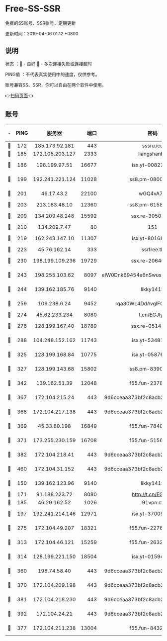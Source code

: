 # Free-SS-SSR

免费的SS账号、SSR账号，定期更新

更新时间：2019-04-06 01:12 +0800

## 说明

状态     ：🙂 - 良好 🙁 - 多次连接失败或连接超时

PING值   ：不代表真实使用中的速度，仅供参考。

账号兼容SS、SSR，你可以自由在两个软件中使用。

👉[扫码页面](https://liesauer.github.io/Free-SS-SSR/)👈

## 账号

|-|PING|服务器|端口|密码|加密方式|区域|
|:----:|:----:|:-----:|-----:|:----:|:----:|:----:|
|🙂|172|185.173.92.181|443|sssru.icu|rc4-md5|RU|
|🙂|185|172.105.203.127|2333|liangshanbo|chacha20|JP|
|🙂|186|198.199.97.51|16677|isx.yt-00827286|aes-256-cfb|US|
|🙂|199|192.241.221.124|11028|ss8.pm-08004110|aes-256-cfb|US|
|🙂|201|46.17.43.2|22100|wGQ4vA7D|aes-256-gcm|RU|
|🙂|203|213.183.48.10|12360|ss8.pm-61585593|rc4-md5|RU|
|🙂|209|134.209.48.248|15592|ssx.re-30501157|aes-256-cfb|US|
|🙂|210|134.209.7.47|80|151|chacha20|US|
|🙂|219|162.243.147.10|11307|isx.yt-80168249|aes-256-cfb|US|
|🙂|223|45.76.162.14|333|ssrfree.tk|rc4|SG|
|🙂|230|198.199.109.236|19729|ssx.re-20646999|aes-256-cfb|US|
|🙂|243|198.255.103.62|8097|eIW0Dnk69454e6nSwuspv9DmS201tQ0D|aes-256-cfb|US|
|🙂|244|139.162.185.76|9140|likky1415|aes-256-cfb|DE|
|🙂|259|109.238.6.24|9452|rqa30WL4DdAvgIFG6Fs3znzTa|aes-256-cfb|FR|
|🙂|274|45.62.233.234|8080|t.cn/EGJIyrl|rc4-md5|CA|
|🙂|276|128.199.167.40|18789|ssx.re-05141157|aes-256-cfb|SG|
|🙂|288|104.248.152.162|11743|isx.yt-53481002|aes-256-cfb|SG|
|🙂|325|128.199.168.84|10775|isx.yt-05876249|aes-256-cfb|SG|
|🙂|327|128.199.143.68|15802|ss8.pm-83903752|aes-256-cfb|SG|
|🙂|342|139.162.51.39|12048|f55.fun-23786440|aes-256-cfb|SG|
|🙂|367|172.104.215.24|443|9d6cceaa373bf2c8acb22e60b6a58be6|aes-256-cfb|US|
|🙂|368|172.104.217.138|443|9d6cceaa373bf2c8acb22e60b6a58be6|aes-256-cfb|US|
|🙂|369|45.33.80.198|16849|f55.fun-78403202|aes-256-cfb|US|
|🙂|371|173.255.230.159|16708|f55.fun-51565775|aes-256-cfb|US|
|🙂|382|172.104.218.41|443|9d6cceaa373bf2c8acb22e60b6a58be6|aes-256-cfb|US|
|🙂|460|172.104.31.152|443|9d6cceaa373bf2c8acb22e60b6a58be6|aes-256-cfb|US|
|🙂|150|139.162.123.96|9140|likky1415|aes-256-cfb|JP|
|🙂|171|91.188.223.72|8080|http://t.cn/EGJIyrl|rc4-md5|RU|
|🙂|185|46.29.162.52|1026|91vpn.cf|rc4-md5|RU|
|🙂|197|192.241.214.146|12971|isx.yt-37005229|aes-256-cfb|US|
|🙂|275|172.104.49.207|18321|f55.fun-22761918|aes-256-cfb|SG|
|🙂|313|172.104.46.121|15259|f55.fun-26327483|aes-256-cfb|SG|
|🙂|314|128.199.221.150|18504|isx.yt-01594022|aes-256-cfb|SG|
|🙂|360|198.74.58.40|443|9d6cceaa373bf2c8acb22e60b6a58be6|aes-256-cfb|US|
|🙂|370|172.104.209.198|443|9d6cceaa373bf2c8acb22e60b6a58be6|aes-256-cfb|US|
|🙂|381|172.104.218.230|443|9d6cceaa373bf2c8acb22e60b6a58be6|aes-256-cfb|US|
|🙂|392|172.104.24.21|443|9d6cceaa373bf2c8acb22e60b6a58be6|aes-256-cfb|US|
|🙁|377|172.104.211.238|13004|f55.fun-84327083|aes-256-cfb|US|
